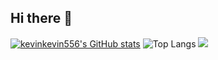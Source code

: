 ## Hi there 👋


<!--
**kevinkevin556/kevinkevin556** is a ✨ _special_ ✨ repository because its `README.md` (this file) appears on your GitHub profile.

Here are some ideas to get you started:

- 🔭 I’m currently working on ...
- 🌱 I’m currently learning ...
- 👯 I’m looking to collaborate on ...
- 🤔 I’m looking for help with ...
- 💬 Ask me about ...
- 📫 How to reach me: ...
- 😄 Pronouns: ...
- ⚡ Fun fact: ...
-->

[![kevinkevin556's GitHub stats](https://github-readme-stats.vercel.app/api?username=kevinkevin556&hide=issues&hide_border=true)](https://github.com/kevinkevin556/github-readme-stats)
![Top Langs](https://github-readme-stats.vercel.app/api/top-langs/?username=kevinkevin556&layout=compact&size_weight=0.1&count_weight=2&hide_border=true)
![](https://github.com/images/mona-whisper.gif)
